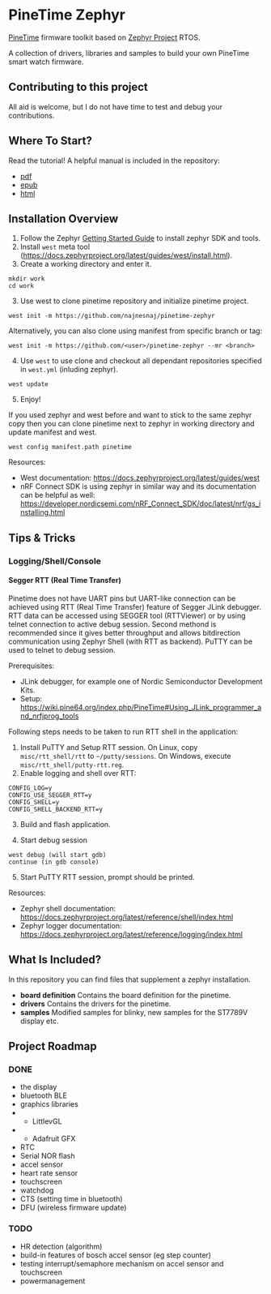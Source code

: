 # PineTime Zephyr

[PineTime](https://www.pine64.org/pinetime/) firmware toolkit based on [Zephyr Project](https://www.zephyrproject.org/) RTOS.

A collection of drivers, libraries and samples to build your own PineTime smart watch firmware.



## Contributing to this project

All aid is welcome, but I do not have time to test and debug your contributions.



## Where To Start?
Read the tutorial! A helpful manual is included in the repository:
 - [pdf](oswatch.pdf)
 - [epub](opensourcewatch.epub)
 - [html](manual/_build/html/index.html)

## Installation Overview
1. Follow the Zephyr [Getting Started Guide](https://docs.zephyrproject.org/latest/getting_started/index.html) to install zephyr SDK and tools.
2. Install `west` meta tool (https://docs.zephyrproject.org/latest/guides/west/install.html).
3. Create a working directory and enter it.
```
mkdir work
cd work
```
3. Use west to clone pinetime repository and initialize pinetime project.
```
west init -m https://github.com/najnesnaj/pinetime-zephyr
```
Alternatively, you can also clone using manifest from specific branch or tag:
```
west init -m https://github.com/<user>/pinetime-zephyr --mr <branch>
```
4. Use `west` to use clone and checkout all dependant repositories specified in `west.yml` (inluding zephyr).
```
west update
```
5. Enjoy!


If you used zephyr and west before and want to stick to the same zephyr copy then you can clone pinetime next to zephyr in working directory and update manifest and west.
```
west config manifest.path pinetime
```

Resources:
- West documentation: https://docs.zephyrproject.org/latest/guides/west
- nRF Connect SDK is using zephyr in similar way and its documentation can be helpful as well: https://developer.nordicsemi.com/nRF_Connect_SDK/doc/latest/nrf/gs_installing.html

## Tips & Tricks

### Logging/Shell/Console

#### Segger RTT (Real Time Transfer)
Pinetime does not have UART pins but UART-like connection can be achieved using RTT (Real Time Transfer)
feature of Segger JLink debugger. RTT data can be accessed using SEGGER tool (RTTViewer) or by using
telnet connection to active debug session. Second methond is recommended since it gives better throughput
and allows bitdirection communication using Zephyr Shell (with RTT as backend). PuTTY can be used to
telnet to debug session.

Prerequisites:
- JLink debugger, for example one of Nordic Semiconductor Development Kits.
- Setup: https://wiki.pine64.org/index.php/PineTime#Using_JLink_programmer_and_nrfjprog_tools

Following steps needs to be taken to run RTT shell in the application:
1. Install PuTTY and Setup RTT session. On Linux, copy `misc/rtt_shell/rtt` to `~/putty/sessions`. On Windows,
execute `misc/rtt_shell/putty-rtt.reg`.
2. Enable logging and shell over RTT:
```
CONFIG_LOG=y
CONFIG_USE_SEGGER_RTT=y
CONFIG_SHELL=y
CONFIG_SHELL_BACKEND_RTT=y
```

3. Build and flash application.

4. Start debug session
```
west debug (will start gdb)
continue (in gdb console)
```
5. Start PuTTY RTT session, prompt should be printed.

Resources:
- Zephyr shell documentation: https://docs.zephyrproject.org/latest/reference/shell/index.html
- Zephyr logger documentation: https://docs.zephyrproject.org/latest/reference/logging/index.html

## What Is Included?
In this repository you can find files that supplement a zephyr installation.

* **board definition** Contains the board definition for the pinetime.
* **drivers** Contains the drivers for the pinetime.
* **samples** Modified samples for blinky, new samples for the ST7789V display etc.

## Project Roadmap
### DONE
- the display
- bluetooth BLE
- graphics libraries
- - LittlevGL
- - Adafruit GFX
- RTC
- Serial NOR flash
- accel sensor
- heart rate sensor
- touchscreen
- watchdog
- CTS (setting time in bluetooth)
- DFU (wireless firmware update)

### TODO
- HR detection (algorithm)
- build-in features of bosch accel sensor (eg step counter)
- testing interrupt/semaphore mechanism on accel sensor and touchscreen
- powermanagement

